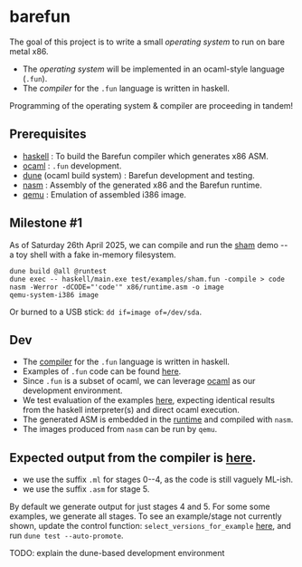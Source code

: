 # barefun

The goal of this project is to write a small _operating system_ to run on bare metal x86.

- The _operating system_ will be implemented in an ocaml-style language (`.fun`).
- The _compiler_ for the `.fun` language is written in haskell.

Programming of the operating system & compiler are proceeding in tandem!

## Prerequisites

- [haskell](https://www.haskell.org) : To build the Barefun compiler which generates x86 ASM.
- [ocaml](https://ocaml.org) : `.fun` development.
- [dune](https://dune.build/install) (ocaml build system) : Barefun development and testing.
- [nasm](https://www.nasm.us/) : Assembly of the generated x86 and the Barefun runtime.
- [qemu](https://www.qemu.org/) : Emulation of assembled i386 image.

## Milestone #1

As of Saturday 26th April 2025, we can compile and run the
[sham](test/examples/sham.fun) demo -- a toy shell with a fake in-memory filesystem.

```
dune build @all @runtest
dune exec -- haskell/main.exe test/examples/sham.fun -compile > code
nasm -Werror -dCODE="'code'" x86/runtime.asm -o image
qemu-system-i386 image
```

Or burned to a USB stick: `dd if=image of=/dev/sda`.

## Dev

- The [compiler](haskell/README.md) for the `.fun` language is written in haskell.
- Examples of `.fun` code can be found [here](test/examples/README.md).
- Since `.fun` is a subset of ocaml, we can leverage [ocaml](ocaml/README.md) as our development environment.
- We test evaluation of the examples [here](test/evaluation/README.md), expecting identical results from the haskell interpreter(s) and direct ocaml execution.
- The generated ASM is embedded in the [runtime](x86/runtime.asm) and compiled with `nasm`.
- The images produced from `nasm` can be run by `qemu`.

## Expected output from the compiler is [here](test/expected).
- we use the suffix `.ml` for stages 0--4, as the code is still vaguely ML-ish.
- we use the suffix `.asm` for stage 5.

By default we generate output for just stages 4 and 5. For some some examples, we generate all stages.
To see an example/stage not currently shown, update the control function:
`select_versions_for_example` [here](test/compile-examples/generate/main.ml), and run `dune test --auto-promote`.

TODO: explain the dune-based development environment
